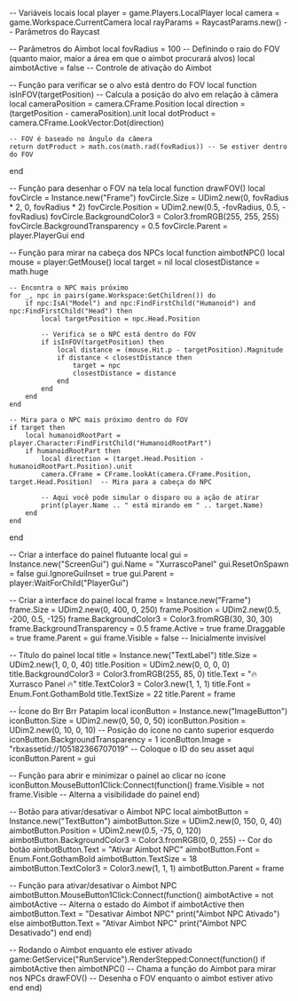 -- Variáveis locais
local player = game.Players.LocalPlayer
local camera = game.Workspace.CurrentCamera
local rayParams = RaycastParams.new()  -- Parâmetros do Raycast

-- Parâmetros do Aimbot
local fovRadius = 100 -- Definindo o raio do FOV (quanto maior, maior a área em que o aimbot procurará alvos)
local aimbotActive = false -- Controle de ativação do Aimbot

-- Função para verificar se o alvo está dentro do FOV
local function isInFOV(targetPosition)
    -- Calcula a posição do alvo em relação à câmera
    local cameraPosition = camera.CFrame.Position
    local direction = (targetPosition - cameraPosition).unit
    local dotProduct = camera.CFrame.LookVector:Dot(direction)
    
    -- FOV é baseado no ângulo da câmera
    return dotProduct > math.cos(math.rad(fovRadius)) -- Se estiver dentro do FOV
end

-- Função para desenhar o FOV na tela
local function drawFOV()
    local fovCircle = Instance.new("Frame")
    fovCircle.Size = UDim2.new(0, fovRadius * 2, 0, fovRadius * 2)
    fovCircle.Position = UDim2.new(0.5, -fovRadius, 0.5, -fovRadius)
    fovCircle.BackgroundColor3 = Color3.fromRGB(255, 255, 255)
    fovCircle.BackgroundTransparency = 0.5
    fovCircle.Parent = player.PlayerGui
end

-- Função para mirar na cabeça dos NPCs
local function aimbotNPC()
    local mouse = player:GetMouse()
    local target = nil
    local closestDistance = math.huge

    -- Encontra o NPC mais próximo
    for _, npc in pairs(game.Workspace:GetChildren()) do
        if npc:IsA("Model") and npc:FindFirstChild("Humanoid") and npc:FindFirstChild("Head") then
            local targetPosition = npc.Head.Position

            -- Verifica se o NPC está dentro do FOV
            if isInFOV(targetPosition) then
                local distance = (mouse.Hit.p - targetPosition).Magnitude
                if distance < closestDistance then
                    target = npc
                    closestDistance = distance
                end
            end
        end
    end

    -- Mira para o NPC mais próximo dentro do FOV
    if target then
        local humanoidRootPart = player.Character:FindFirstChild("HumanoidRootPart")
        if humanoidRootPart then
            local direction = (target.Head.Position - humanoidRootPart.Position).unit
            camera.CFrame = CFrame.lookAt(camera.CFrame.Position, target.Head.Position)  -- Mira para a cabeça do NPC

            -- Aqui você pode simular o disparo ou a ação de atirar
            print(player.Name .. " está mirando em " .. target.Name)
        end
    end
end

-- Criar a interface do painel flutuante
local gui = Instance.new("ScreenGui")
gui.Name = "XurrascoPanel"
gui.ResetOnSpawn = false
gui.IgnoreGuiInset = true
gui.Parent = player:WaitForChild("PlayerGui")

-- Criar a interface do painel
local frame = Instance.new("Frame")
frame.Size = UDim2.new(0, 400, 0, 250)
frame.Position = UDim2.new(0.5, -200, 0.5, -125)
frame.BackgroundColor3 = Color3.fromRGB(30, 30, 30)
frame.BackgroundTransparency = 0.5
frame.Active = true
frame.Draggable = true
frame.Parent = gui
frame.Visible = false  -- Inicialmente invisível

-- Título do painel
local title = Instance.new("TextLabel")
title.Size = UDim2.new(1, 0, 0, 40)
title.Position = UDim2.new(0, 0, 0, 0)
title.BackgroundColor3 = Color3.fromRGB(255, 85, 0)
title.Text = "🔥 Xurrasco Panel 🔥"
title.TextColor3 = Color3.new(1, 1, 1)
title.Font = Enum.Font.GothamBold
title.TextSize = 22
title.Parent = frame

-- Ícone do Brr Brr Patapim
local iconButton = Instance.new("ImageButton")
iconButton.Size = UDim2.new(0, 50, 0, 50)
iconButton.Position = UDim2.new(0, 10, 0, 10)  -- Posição do ícone no canto superior esquerdo
iconButton.BackgroundTransparency = 1
iconButton.Image = "rbxassetid://105182366707019"  -- Coloque o ID do seu asset aqui
iconButton.Parent = gui

-- Função para abrir e minimizar o painel ao clicar no ícone
iconButton.MouseButton1Click:Connect(function()
    frame.Visible = not frame.Visible  -- Alterna a visibilidade do painel
end)

-- Botão para ativar/desativar o Aimbot NPC
local aimbotButton = Instance.new("TextButton")
aimbotButton.Size = UDim2.new(0, 150, 0, 40)
aimbotButton.Position = UDim2.new(0.5, -75, 0, 120)
aimbotButton.BackgroundColor3 = Color3.fromRGB(0, 0, 255)  -- Cor do botão
aimbotButton.Text = "Ativar Aimbot NPC"
aimbotButton.Font = Enum.Font.GothamBold
aimbotButton.TextSize = 18
aimbotButton.TextColor3 = Color3.new(1, 1, 1)
aimbotButton.Parent = frame

-- Função para ativar/desativar o Aimbot NPC
aimbotButton.MouseButton1Click:Connect(function()
    aimbotActive = not aimbotActive  -- Alterna o estado do Aimbot
    if aimbotActive then
        aimbotButton.Text = "Desativar Aimbot NPC"
        print("Aimbot NPC Ativado")
    else
        aimbotButton.Text = "Ativar Aimbot NPC"
        print("Aimbot NPC Desativado")
    end
end)

-- Rodando o Aimbot enquanto ele estiver ativado
game:GetService("RunService").RenderStepped:Connect(function()
    if aimbotActive then
        aimbotNPC()  -- Chama a função do Aimbot para mirar nos NPCs
        drawFOV()  -- Desenha o FOV enquanto o aimbot estiver ativo
    end
end)
